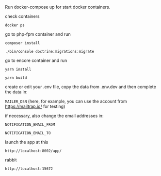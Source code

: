 Run docker-compose up for start docker containers.

check containers

`docker ps`

go to php-fpm container and run

`composer install`

`./bin/console doctrine:migrations:migrate`

go to encore container and run

`yarn install`

`yarn build`

create or edit your .env file, copy the data from .env.dev and then complete the data in:

`MAILER_DSN` (here, for example, you can use the account from https://mailtrap.io/ for testing)

if necessary, also change the email addresses in:

`NOTIFICATION_EMAIL_FROM`

`NOTIFICATION_EMAIL_TO`



launch the app at this

`http://localhost:8002/app/`

rabbit

`http://localhost:15672`